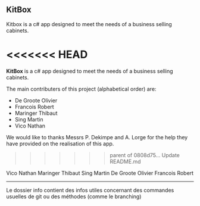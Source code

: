 ## KitBox
Kitbox is a c# app designed to meet the needs of a business selling cabinets.

<<<<<<< HEAD
=======
**KitBox** is a c# app designed to meet the needs of a business selling cabinets.

The main contributers of this project (alphabetical order) are: 

* De Groote Olivier
* Francois Robert
* Maringer Thibaut
* Sing Martin
* Vico Nathan

We would like to thanks Messrs P. Dekimpe and A. Lorge for the help they have provided on the realisation of this app.
>>>>>>> parent of 0808d75... Update README.md

Vico Nathan
Maringer Thibaut
Sing Martin
De Groote Olivier
Francois Robert

---------------------------------------------------------------------------------------
Le dossier info contient des infos utiles concernant des commandes usuelles de git ou des méthodes (comme le branching)
